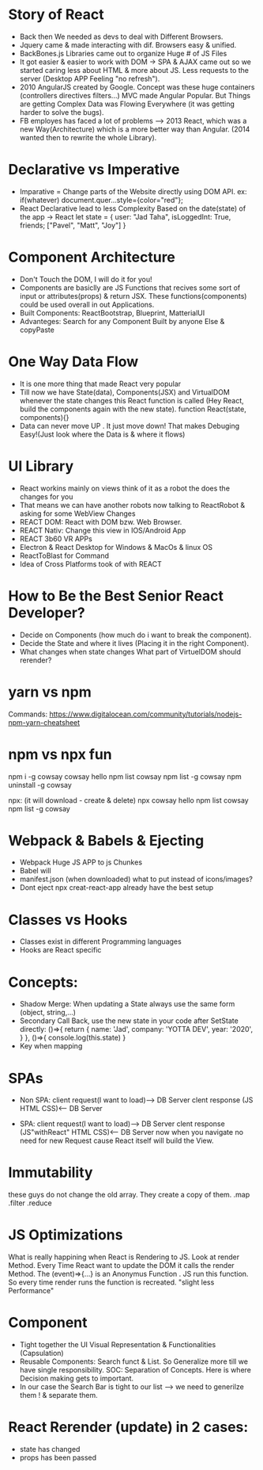 # Story of React

- Back then We needed as devs to deal with Different Browsers.
- Jquery came & made interacting with dif. Browsers easy & unified.
- BackBones.js Libraries came out to organize Huge # of JS Files
- It got easier & easier to work with DOM -> SPA & AJAX came out so we started caring less about HTML & more about JS. Less requests to the server (Desktop APP Feeling "no refresh").
- 2010 AngularJS created by Google. Concept was these huge containers (controllers directives filters...) MVC made Angular Popular. But Things are getting Complex Data was Flowing Everywhere (it was getting harder to solve the bugs).
- FB employes has faced a lot of problems --> 2013 React, which was a new Way(Architecture) which is a more better way than Angular. (2014 wanted then to rewrite the whole Library).

# Declarative vs Imperative

- Imparative = Change parts of the Website directly using DOM API.
  ex: if(whatever) document.quer...style={color="red"};
- React Declarative lead to less Complexity Based on the date(state) of the app -> React
  let state = {
  user: "Jad Taha",
  isLoggedInt: True,
  friends; ["Pavel", "Matt", "Joy"]
  }

# Component Architecture

- Don't Touch the DOM, I will do it for you!
- Components are basiclly are JS Functions that recives some sort of input or attributes(props) & return JSX. These functions(components) could be used overall in out Applications.
- Built Components: ReactBootstrap, Blueprint, MatterialUI
- Advanteges: Search for any Component Built by anyone Else & copyPaste

# One Way Data Flow

- It is one more thing that made React very popular
- Till now we have State(data), Components(JSX) and VirtualDOM
  whenever the state changes this React function is called (Hey React, build the components again with the new state).
  function React(state, components){}
- Data can never move UP . It just move down! That makes Debuging Easy!(Just look where the Data is & where it flows)

# UI Library

- React workins mainly on views think of it as a robot the does the changes for you
- That means we can have another robots now talking to ReactRobot & asking for some WebView Changes
- REACT DOM: React with DOM bzw. Web Browser.
- REACT Nativ: Change this view in IOS/Android App
- REACT 3b60 VR APPs
- Electron & React Desktop for Windows & MacOs & linux OS
- ReactToBlast for Command
- Idea of Cross Platforms took of with REACT

# How to Be the Best Senior React Developer?

- Decide on Components (how much do i want to break the component).
- Decide the State and where it lives (Placing it in the right Component).
- What changes when state changes What part of VirtuelDOM should rerender?

# yarn vs npm

Commands: https://www.digitalocean.com/community/tutorials/nodejs-npm-yarn-cheatsheet

# npm vs npx fun

npm i -g cowsay
cowsay hello
npm list cowsay
npm list -g cowsay
npm uninstall -g cowsay

npx: (it will download - create & delete)
npx cowsay hello
npm list cowsay
npm list -g cowsay

# Webpack & Babels & Ejecting

- Webpack Huge JS APP to js Chunkes
- Babel will
- manifest.json (when downloaded) what to put instead of icons/images?
- Dont eject npx creat-react-app already have the best setup

# Classes vs Hooks

- Classes exist in different Programming languages
- Hooks are React specific

# Concepts:

- Shadow Merge: When updating a State always use the same form (object, string,...)
- Secondary Call Back, use the new state in your code after SetState directly:
  ()=>{
  return {
  name: 'Jad',
  company: 'YOTTA DEV',
  year: '2020',
  }
  }, ()=>{
  console.log(this.state)
  }
- Key when mapping

# SPAs

- Non SPA:
  client request(I want to load)--> DB Server
  clent response (JS HTML CSS)<-- DB Server

- SPA:
  client request(I want to load)--> DB Server
  clent response (JS"withReact" HTML CSS)<-- DB Server
  now when you navigate no need for new Request cause React itself will build the View.

# Immutability

these guys do not change the old array. They create a copy of them.
.map .filter .reduce

# JS Optimizations

What is really happining when React is Rendering to JS.
Look at render Method.
Every Time React want to update the DOM it calls the render Method.
The (event)=>{...} is an Anonymus Function . JS run this function. So every time render runs the function is recreated. "slight less Performance"

# Component

- Tight together the UI Visual Representation & Functionalities (Capsulation)
- Reusable Components: Search funct & List. So Generalize more till we have single responsibility. SOC: Separation of Concepts. Here is where Decision making gets to important.
- In our case the Search Bar is tight to our list --> we need to generilze them ! & separate them.

# React Rerender (update) in 2 cases:

- state has changed
- props has been passed
